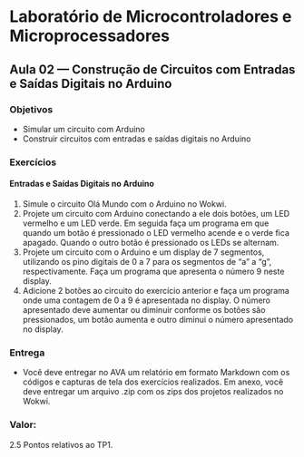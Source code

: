 <link rel="stylesheet" type="text/css" href="style.css"></link>

# Laboratório de Microcontroladores e Microprocessadores
## Aula 02 — Construção de Circuitos com Entradas e Saídas Digitais no Arduino

### Objetivos

- Simular um circuito com Arduino
- Construir circuitos com entradas e saídas digitais no Arduino

### Exercícios

#### Entradas e Saídas Digitais no Arduino

1. Simule o circuito Olá Mundo com o Arduino no Wokwi.
2. Projete um circuito com Arduino conectando a ele dois botões, um LED vermelho e um LED verde. Em seguida faça um programa em que quando um botão é pressionado o LED vermelho acende e o verde fica apagado. Quando o outro botão é pressionado os LEDs se alternam.
3. Projete um circuito com o Arduino e um display de 7 segmentos, utilizando os pino digitais de 0 a 7 para os segmentos de “a” a “g”, respectivamente. Faça um programa que apresenta o número 9 neste display.
4. Adicione 2 botões ao circuito do exercício anterior e faça um programa onde uma contagem de 0 a 9 é apresentada no display. O número apresentado deve aumentar ou diminuir conforme os botões são pressionados, um botão aumenta e outro diminui o número apresentado no display.

### Entrega

- Você deve entregar no AVA um relatório em formato Markdown com os códigos e capturas de tela dos exercícios realizados. Em anexo, você deve entregar um arquivo .zip com os zips dos projetos realizados no Wokwi.

### Valor:

2.5 Pontos relativos ao TP1.
